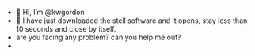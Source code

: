 - 👋 Hi, I’m @kwgordon
- 👀 I have just downloaded the stell software and it opens, stay less than 10 seconds and close by itself.
- are you facing any problem? can you help me out?
- 

<!---
kwgordon/kwgordon is a ✨ special ✨ repository because its `README.md` (this file) appears on your GitHub profile.
You can click the Preview link to take a look at your changes.
--->
